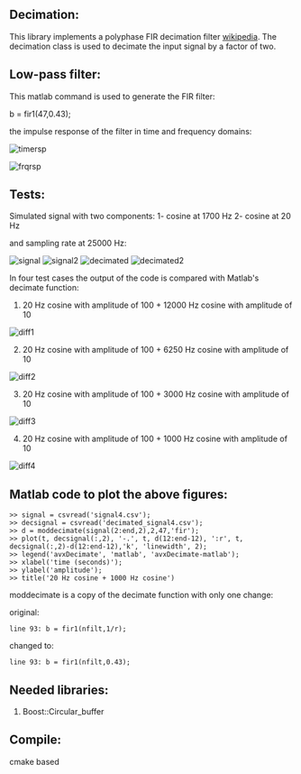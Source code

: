 Decimation:
----------
This library implements a polyphase FIR decimation filter [wikipedia](http://en.wikipedia.org/wiki/Multi-rate_digital_signal_processing#Polyphase_Decomposition). The decimation class is used to decimate the input signal by a factor of two.

Low-pass filter:
---------------
This matlab command is used to generate the FIR filter:

b = fir1(47,0.43);

the impulse response of the filter in time and frequency domains:

![timersp](doc/time_response.png)

![frqrsp](doc/frq_response.png)

Tests:
------

Simulated signal with two components:
1- cosine at 1700 Hz
2- cosine at 20 Hz

and sampling rate at 25000 Hz:

![signal](doc/signal.png)
![signal2](doc/zoomsignal.png)
![decimated](doc/decsignal.png)
![decimated2](doc/zoomdecsignal.png)


In four test cases the output of the code is compared with Matlab's decimate function:

1. 20 Hz cosine with amplitude of 100 + 12000 Hz cosine with amplitude of 10

![diff1](doc/case1.png)

2. 20 Hz cosine with amplitude of 100 + 6250 Hz cosine with amplitude of 10

![diff2](doc/case2.png)

3. 20 Hz cosine with amplitude of 100 + 3000 Hz cosine with amplitude of 10

![diff3](doc/case3.png)

4. 20 Hz cosine with amplitude of 100 + 1000 Hz cosine with amplitude of 10

![diff4](doc/case4.png)


Matlab code to plot the above figures:
--------------------------------------
    >> signal = csvread('signal4.csv');
    >> decsignal = csvread('decimated_signal4.csv');
    >> d = moddecimate(signal(2:end,2),2,47,'fir');
    >> plot(t, decsignal(:,2), '-.', t, d(12:end-12), ':r', t, decsignal(:,2)-d(12:end-12),'k', 'linewidth', 2);
    >> legend('avxDecimate', 'matlab', 'avxDecimate-matlab');
    >> xlabel('time (seconds)');
    >> ylabel('amplitude');
    >> title('20 Hz cosine + 1000 Hz cosine')

moddecimate is a copy of the decimate function with only one change:

original:

    line 93: b = fir1(nfilt,1/r);

changed to:

    line 93: b = fir1(nfilt,0.43);

Needed libraries:
------
1. Boost::Circular_buffer

Compile:
-------
cmake based


